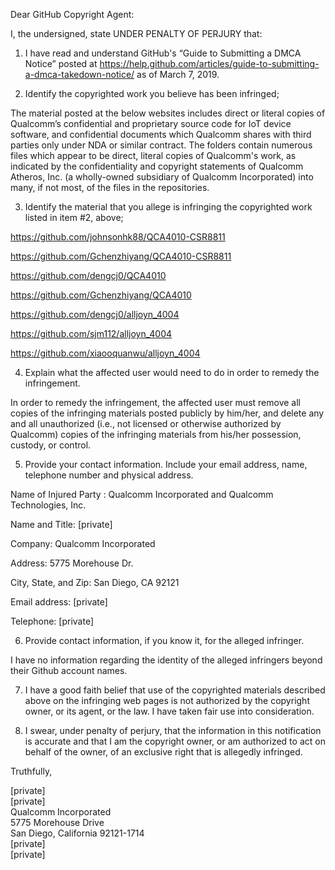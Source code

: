 Dear GitHub Copyright Agent:

 

I, the undersigned, state UNDER PENALTY OF PERJURY that:

 

1) I have read and understand GitHub's “Guide to Submitting a DMCA Notice” posted at https://help.github.com/articles/guide-to-submitting-a-dmca-takedown-notice/ as of March 7, 2019.

 

2) Identify the copyrighted work you believe has been infringed;

The material posted at the below websites includes direct or literal copies of Qualcomm’s confidential and proprietary source code for IoT device software, and confidential documents which Qualcomm shares with third parties only under NDA or similar contract.  The folders contain numerous files which appear to be direct, literal copies of Qualcomm's work, as indicated by the confidentiality and copyright statements of Qualcomm Atheros, Inc. (a wholly-owned subsidiary of Qualcomm Incorporated) into many, if not most, of the files in the repositories.

 

3) Identify the material that you allege is infringing the copyrighted work listed in item #2, above;

 

https://github.com/johnsonhk88/QCA4010-CSR8811

https://github.com/Gchenzhiyang/QCA4010-CSR8811

https://github.com/dengcj0/QCA4010

https://github.com/Gchenzhiyang/QCA4010

https://github.com/dengcj0/alljoyn_4004

https://github.com/sjm112/alljoyn_4004

https://github.com/xiaooquanwu/alljoyn_4004

 

4) Explain what the affected user would need to do in order to remedy the infringement.

 

In order to remedy the infringement, the affected user must remove all copies of the infringing materials posted publicly by him/her, and delete any and all unauthorized (i.e., not licensed or otherwise authorized by Qualcomm) copies of the infringing materials from his/her possession, custody, or control.

 

5) Provide your contact information. Include your email address, name, telephone number and physical address.

 

Name of Injured Party : Qualcomm Incorporated and Qualcomm Technologies, Inc.

Name and Title: [private]  

Company: Qualcomm Incorporated

Address: 5775 Morehouse Dr.

City, State, and Zip: San Diego, CA  92121

Email address:  [private]  

Telephone: [private]  

 

6)  Provide contact information, if you know it, for the alleged infringer.

I have no information regarding the identity of the alleged infringers beyond their Github account names.

 

7) I have a good faith belief that use of the copyrighted materials described above on the infringing web pages is not authorized by the copyright owner, or its agent, or the law. I have taken fair use into consideration.

 

8) I swear, under penalty of perjury, that the information in this notification is accurate and that I am the copyright owner, or am authorized to act on behalf of the owner, of an exclusive right that is allegedly infringed.

 

 

Truthfully,

 

 

 

[private]  
[private]  
Qualcomm Incorporated  
5775 Morehouse Drive  
San Diego, California 92121-1714  
[private]  
[private]   
